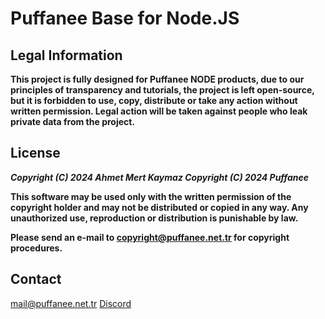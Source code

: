 # Puffanee Base for Node.JS

## Legal Information
**This project is fully designed for Puffanee NODE products, due to our principles of transparency and tutorials, the project is left open-source, but it is forbidden to use, copy, distribute or take any action without written permission. Legal action will be taken against people who leak private data from the project.**

## License
***Copyright (C) 2024 Ahmet Mert Kaymaz
Copyright (C) 2024 Puffanee***

**This software may be used only with the written permission of the copyright holder and may not be distributed or copied in any way. Any unauthorized use, reproduction or distribution is punishable by law.**

**Please send an e-mail to [copyright@puffanee.net.tr](mailto:copyright@puffanee.net.tr) for copyright procedures.**

## Contact
[mail@puffanee.net.tr](mailto:mail@puffanee.net.tr)
[Discord](https://discord.com/users/709828703575867492)
